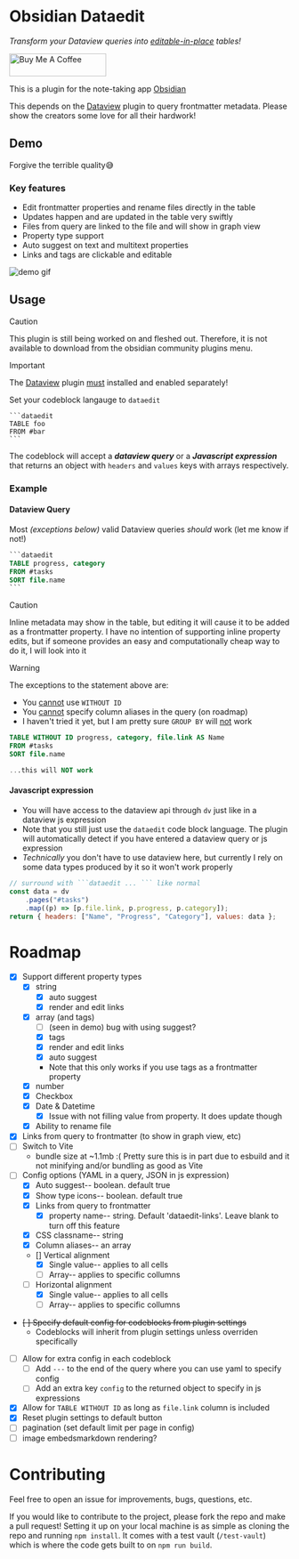 # Obsidian Dataedit

_Transform your Dataview queries into <u>editable-in-place</u> tables!_

<a href="https://www.buymeacoffee.com/unxok" target="_blank"><img src="https://cdn.buymeacoffee.com/buttons/arial-yellow.png" alt="Buy Me A Coffee" height="41" width="174"></a>

This is a plugin for the note-taking app [Obsidian](https://obsidian.md/)

This depends on the [Dataview](https://github.com/blacksmithgu/obsidian-dataview/tree/master) plugin to query frontmatter metadata. Please show the creators some love for all their hardwork!

## Demo

Forgive the terrible quality😅

### Key features

-   Edit frontmatter properties and rename files directly in the table
-   Updates happen and are updated in the table very swiftly
-   Files from query are linked to the file and will show in graph view
-   Property type support
-   Auto suggest on text and multitext properties
-   Links and tags are clickable and editable

![demo gif](/dataedit-demo.gif)

## Usage

> [!CAUTION]
> This plugin is still being worked on and fleshed out. Therefore, it is not available to download from the obsidian community plugins menu.

> [!IMPORTANT]
> The [Dataview](https://github.com/blacksmithgu/obsidian-dataview/tree/master) plugin <u>must</u> installed and enabled separately!

Set your codeblock langauge to `dataedit`

````
```dataedit
TABLE foo
FROM #bar
```
````

The codeblock will accept a **_dataview query_** or a **_Javascript expression_** that returns an object with `headers` and `values` keys with arrays respectively.

### Example

#### Dataview Query

Most _(exceptions below)_ valid Dataview queries _should_ work (let me know if not!)

````sql
```dataedit
TABLE progress, category
FROM #tasks
SORT file.name
```
````

> [!CAUTION]
> Inline metadata may show in the table, but editing it will cause it to be added as a frontmatter property.
> I have no intention of supporting inline property edits, but if someone provides an easy and computationally cheap way to do it, I will look into it

> [!WARNING]
> The exceptions to the statement above are:
>
> -   You <u>cannot</u> use `WITHOUT ID`
> -   You <u>cannot</u> specify column aliases in the query (on roadmap)
> -   I haven't tried it yet, but I am pretty sure `GROUP BY` will <u>not</u> work

```sql
TABLE WITHOUT ID progress, category, file.link AS Name
FROM #tasks
SORT file.name

...this will NOT work
```

#### Javascript expression

-   You will have access to the dataview api through `dv` just like in a dataview js expression
-   Note that you still just use the `dataedit` code block language. The plugin will automatically detect if you have entered a dataview query or js expression
-   _Technically_ you don't have to use dataview here, but currently I rely on some data types produced by it so it won't work properly

````js
// surround with ```dataedit ... ``` like normal
const data = dv
	.pages("#tasks")
	.map((p) => [p.file.link, p.progress, p.category]);
return { headers: ["Name", "Progress", "Category"], values: data };
````

# Roadmap

-   [x] Support different property types
    -   [x] string
        -   [x] auto suggest
        -   [x] render and edit links
    -   [x] array (and tags)
        -   [ ] (seen in demo) bug with using suggest?
        -   [x] tags
        -   [x] render and edit links
        -   [x] auto suggest
        -   Note that this only works if you use tags as a frontmatter property
    -   [x] number
    -   [x] Checkbox
    -   [x] Date & Datetime
        -   [x] Issue with not filling value from property. It does update though
    -   [x] Ability to rename file
-   [x] Links from query to frontmatter (to show in graph view, etc)
-   [ ] Switch to Vite
    -   bundle size at ~1.1mb :( Pretty sure this is in part due to esbuild and it not minifying and/or bundling as good as Vite
-   [ ] Config options (YAML in a query, JSON in js expression)
    -   [x] Auto suggest-- boolean. default true
    -   [x] Show type icons-- boolean. default true
    -   [x] Links from query to frontmatter
        -   [x] property name-- string. Default 'dataedit-links'. Leave blank to turn off this feature
    -   [x] CSS classname-- string
    -   [x] Column aliases-- an array
    -   [] Vertical alignment
        -   [x] Single value-- applies to all cells
        -   [ ] Array-- applies to specific collumns
    -   [ ] Horizontal alignment
        -   [x] Single value-- applies to all cells
        -   [ ] Array-- applies to specific collumns
-   ~~[ ] Specify default config for codeblocks from plugin settings~~
    -   Codeblocks will inherit from plugin settings unless overriden specifically
-   [ ] Allow for extra config in each codeblock
    -   [ ] Add `---` to the end of the query where you can use yaml to specify config
    -   [ ] Add an extra key `config` to the returned object to specify in js expressions
-   [x] Allow for `TABLE WITHOUT ID` as long as `file.link` column is included
-   [x] Reset plugin settings to default button
-   [ ] pagination (set default limit per page in config)
-   [ ] image embedsmarkdown rendering?

# Contributing

Feel free to open an issue for improvements, bugs, questions, etc.

If you would like to contribute to the project, please fork the repo and make a pull request! Setting it up on your local machine is as simple as cloning the repo and running `npm install`. It comes with a test vault (`/test-vault`) which is where the code gets built to on `npm run build`.
